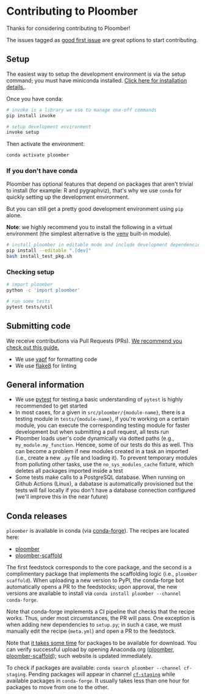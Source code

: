 # Contributing to Ploomber

Thanks for considering contributing to Ploomber!

The issues tagged as [good first issue](https://github.com/ploomber/ploomber/issues?q=is%3Aissue+is%3Aopen+label%3A%22good+first+issue%22) are great options to start contributing.

## Setup

The easiest way to setup the development environment is via the setup command; you must have miniconda installed. [Click here for installation details.](https://docs.conda.io/en/latest/miniconda.html).

Once you have conda:

```sh
# invoke is a library we use to manage one-off commands
pip install invoke

# setup development environment
invoke setup
```

Then activate the environment:

```sh
conda activate ploomber
```

### If you don't have conda

Ploomber has optional features that depend on packages that aren't trivial to install (for example: R and pygraphviz), that's why we use `conda` for quickly setting up the development environment.

But you can still get a pretty good development environment using `pip` alone.

**Note**: we highly recommend you to install the following in a virtual environment (the simplest alternative is the [venv](https://docs.python.org/3/library/venv.html) built-in module).

```sh
# install ploomber in editable mode and include development dependencies
pip install --editable ".[dev]"
bash install_test_pkg.sh
```

### Checking setup

```sh
# import ploomber
python -c 'import ploomber'

# run some tests
pytest tests/util
```

## Submitting code

We receive contributions via Pull Requests (PRs). [We recommend you check out this guide.](https://docs.github.com/en/github/collaborating-with-issues-and-pull-requests/about-pull-requests)

* We use [yapf](https://github.com/google/yapf) for formatting code
* We use [flake8](https://flake8.pycqa.org/en/latest/) for linting

## General information

* We use [pytest](https://docs.pytest.org/en/6.2.x/) for testing,a  basic understanding of `pytest` is highly recommended to get started
* In most cases, for a given in `src/ploomber/{module-name}`, there is a testing module in `tests/{module-name}`, if you're working on a certain module, you can execute the corresponding testing module for faster development but when submitting a pull request, all tests run
* Ploomber loads user's code dynamically via dotted paths (e.g., `my_module.my_function`. Hencee, some of our tests do this as well. This can become a problem if new modules created in a task an imported (i.e., create a new `.py` file and loading it). To prevent temporary modules from polluting other tasks, use the `no_sys_modules_cache` fixture, which deletes all packages imported inside a test
* Some tests make calls to a PostgreSQL database. When running on Github Actions (Linux), a dabatase is automatically provisioned but the tests will fail locally if you don't have a database connection configured (we'll improve this in the near future)


## Conda releases

`ploomber` is available in conda (via [conda-forge](https://conda-forge.org/)). The recipes are located here:

* [ploomber](https://github.com/conda-forge/ploomber-feedstock)
* [ploomber-scaffold](https://github.com/conda-forge/ploomber-scaffold-feedstock)

The first feedstock corresponds to the core package, and the second is a complimentary package that implements the scaffolding logic (i.e., `ploomber scaffold`). When uploading a new version to PyPI, the conda-forge bot automatically opens a PR to the feedstocks; upon approval, the new versions are available to install via `conda install ploomber --channel conda-forge`.

Note that conda-forge implements a CI pipeline that checks that the recipe works. Thus, under most circumstances, the PR will pass. One exception is when adding new dependencies to `setup.py`; in such a case, we must manually edit the recipe (`meta.yml`) and open a PR to the feedstock.

Note that [it takes some time](https://conda-forge.org/docs/maintainer/maintainer_faq.html#mfaq-anaconda-delay) for packages to be available for download. You can verify successful upload by opening Anaconda.org ([ploomber](https://anaconda.org/conda-forge/ploomber), [ploomber-scaffold](https://anaconda.org/conda-forge/ploomber-scaffold)); such website is updated immediately.

To check if packages are available: `conda search ploomber --channel cf-staging`. Pending packages will appear in channel [`cf-staging`](https://conda-forge.org/docs/maintainer/infrastructure.html#output-validation-and-feedstock-tokens) while available packages in `conda-forge`. It usually takes less than one hour for packages to move from one to the other.
